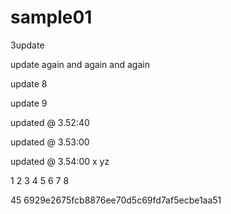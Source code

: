 # sample01

3update

update again and again and again 
 


update 8

update 9

updated @ 3.52:40
 
updated @ 3.53:00 

updated @ 3.54:00
 x
 yz
 
1
2
3
4
5
6
7
8
 
45
 6929e2675fcb8876ee70d5c69fd7af5ecbe1aa51
